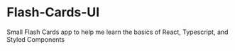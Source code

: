 # Flash-Cards-UI
Small Flash Cards app to help me learn the basics of React, Typescript, and Styled Components

